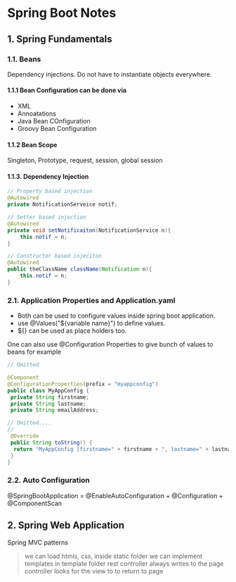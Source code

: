 # Spring Boot Notes

## 1. Spring Fundamentals

### 1.1. Beans

Dependency injections. Do not have to instantiate objects everywhere.

#### 1.1.1 Bean Configuration can be done via

+ XML
+ Annoatations
+ Java Bean COnfiguration
+ Groovy Bean Configuration

#### 1.1.2 Bean Scope

Singleton, Prototype, request, session, global session

#### 1.1.3. Dependency Injection

```java
// Property based injection
@Autowired
private NotificationServeice notif;

// Setter based injection
@Autowired
private void setNotificaiton(NotificationService n){
    this.notif = n;
}

// Constructor based injeciton
@Autowired
public theClassName className(Notification n){
    this.notif = n;
}
```

### 2.1. Application Properties and Application.yaml

+ Both can be used to configure values inside spring boot application.
+ use @Values("${variable name}") to define values.
+ ${} can be used as place holders too.

One can also use @Configuration Properties to give bunch of values to beans
for example

```java
// Omitted

@Component
@ConfigurationProperties(prefix = "myappconfig")
public class MyAppConfig {
 private String firstname;
 private String lastname;
 private String emailAddress;

// Omitted....
//
 @Override
 public String toString() {
  return "MyAppConfig [firstname=" + firstname + ", lastname=" + lastname + ", emailAddress=" + emailAddress + "]";
 }
}

```

### 2.2. Auto Configuration

@SpringBootApplication =  @EnableAutoConfiguration + @Configuration + @ComponentScan

## 2. Spring Web Application

Spring MVC patterns
> we can load htmls, css, inside static folder
> we can implement templates in template folder
> rest controller always writes to the page
> controller looks for the view to to return to page
